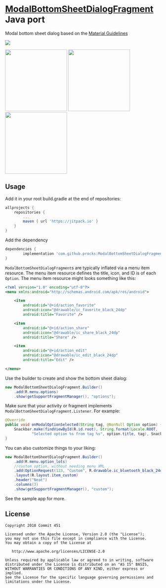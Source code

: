 # [ModalBottomSheetDialogFragment](https://github.com/Commit451/ModalBottomSheetDialogFragment) Java port

Modal bottom sheet dialog based on the [Material Guidelines](https://material.io/guidelines/components/bottom-sheets.html#bottom-sheets-modal-bottom-sheets)

[![](https://jitpack.io/v/procks/ModalBottomSheetDialogFragment.svg)](https://jitpack.io/#procks/ModalBottomSheetDialogFragment/-SNAPSHOT)

<img src="/art/simple.png?raw=true" width="200px"> <img src="/art/header.png?raw=true" width="200px"> <img src="/art/custom.png?raw=true" width="200px">

## Usage
Add it in your root build.gradle at the end of repositories:
```gradle
allprojects {
    repositories {
        ...
        maven { url 'https://jitpack.io' }
    }
}
```
Add the dependency
```gradle
dependencies {
        implementation 'com.github.procks:ModalBottomSheetDialogFragment:1.0.2.1'
}
```

`ModalBottomSheetDialogFragment`s are typically inflated via a menu item resource. The menu item resource defines the title, icon, and ID is of each `Option`. The menu item resource might looks something like this:
```xml
<?xml version="1.0" encoding="utf-8"?>
<menu xmlns:android="http://schemas.android.com/apk/res/android">

    <item
        android:id="@+id/action_favorite"
        android:icon="@drawable/ic_favorite_black_24dp"
        android:title="Favorite" />

    <item
        android:id="@+id/action_share"
        android:icon="@drawable/ic_share_black_24dp"
        android:title="Share" />

    <item
        android:id="@+id/action_edit"
        android:icon="@drawable/ic_edit_black_24dp"
        android:title="Edit" />

</menu>
```
Use the builder to create and show the bottom sheet dialog:
```java
new ModalBottomSheetDialogFragment.Builder()
    .add(R.menu.options)
    .show(getSupportFragmentManager(), "options");
```
Make sure that your activity or fragment implements `ModalBottomSheetDialogFragment.Listener`. For example:
```java
@Override
public void onModalOptionSelected(String tag, @NonNull Option option) {
    Snackbar.make(findViewById(R.id.root), String.format(Locale.ROOT,
            "Selected option %s from tag %s", option.title, tag), Snackbar.LENGTH_SHORT).show();
}
```
You can also customize things to your liking:
```java
new ModalBottomSheetDialogFragment.Builder()
    .add(R.menu.option_lots)
    //custom option, without needing menu XML
    .add(OptionRequest(123, "Custom", R.drawable.ic_bluetooth_black_24dp))
    .layout(R.layout.item_custom)
    .header("Neat")
    .columns(3)
    .show(getSupportFragmentManager(), "custom");
```
See the sample app for more.

License
--------

    Copyright 2018 Commit 451

    Licensed under the Apache License, Version 2.0 (the "License");
    you may not use this file except in compliance with the License.
    You may obtain a copy of the License at

       http://www.apache.org/licenses/LICENSE-2.0

    Unless required by applicable law or agreed to in writing, software
    distributed under the License is distributed on an "AS IS" BASIS,
    WITHOUT WARRANTIES OR CONDITIONS OF ANY KIND, either express or implied.
    See the License for the specific language governing permissions and
    limitations under the License.
